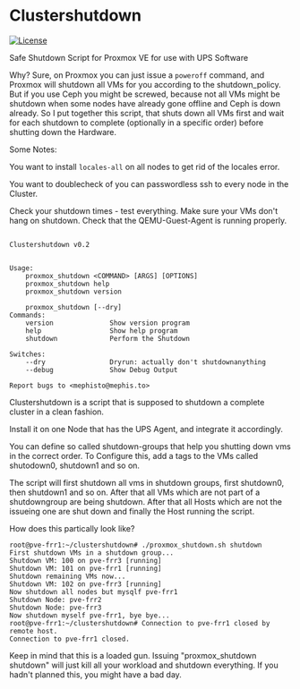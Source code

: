 # Clustershutdown

[![License](https://img.shields.io/github/license/EnterpriseVE/eve4pve-barc.svg)](https://www.gnu.org/licenses/gpl-3.0.en.html)

Safe Shutdown Script for Proxmox VE for use with UPS Software

Why? Sure, on Proxmox you can just issue a `poweroff` command, and Proxmox will shutdown all VMs for you according to the shutdown_policy. But if you use Ceph you might be screwed, because not all VMs might be shutdown when some nodes have already gone offline and Ceph is down already. So I put together this script, that shuts down all VMs first and wait for each shutdown to complete (optionally in a specific order) before shutting down the Hardware.

Some Notes:

You want to install `locales-all` on all nodes to get rid of the locales error.

You want to doublecheck of you can passwordless ssh to every node in the Cluster.

Check your shutdown times - test everything. Make sure your VMs don't hang on shutdown.
Check that the QEMU-Guest-Agent is running properly.

```text

Clustershutdown v0.2


Usage:
    proxmox_shutdown <COMMAND> [ARGS] [OPTIONS]
    proxmox_shutdown help
    proxmox_shutdown version
 
    proxmox_shutdown [--dry]
Commands:
    version              Show version program
    help                 Show help program
    shutdown             Perform the Shutdown

Switches:
    --dry                Dryrun: actually don't shutdownanything
    --debug              Show Debug Output

Report bugs to <mephisto@mephis.to>
```

Clustershutdown is a script that is supposed to shutdown a complete cluster in a clean fashion.

Install it on one Node that has the UPS Agent, and integrate it accordingly.

You can define so called shutdown-groups that help you shutting down vms in the correct order. To Configure this, add a tags to the VMs called shutodown0, shutdown1 and so on.

The script will first shutdown all vms in shutdown groups, first shutdown0, then shutdown1 and so on. After that all VMs which are not part of a shutdowngroup are being shutdown. After that all Hosts which are not the issueing one are shut down and finally the Host running the script.

How does this partically look like?

```
root@pve-frr1:~/clustershutdown# ./proxmox_shutdown.sh shutdown 
First shutdown VMs in a shutdown group...
Shutdown VM: 100 on pve-frr3 [running]
Shutdown VM: 101 on pve-frr1 [running]
Shutdown remaining VMs now...
Shutdown VM: 102 on pve-frr3 [running]
Now shutdown all nodes but mysqlf pve-frr1
Shutdown Node: pve-frr2
Shutdown Node: pve-frr3
Now shutdown myself pve-frr1, bye bye... 
root@pve-frr1:~/clustershutdown# Connection to pve-frr1 closed by remote host.
Connection to pve-frr1 closed.
```

Keep in mind that this is a loaded gun. Issuing "proxmox_shutdown shutdown" will just kill all your workload and shutdown everything. If you hadn't planned this, you might have a bad day.

